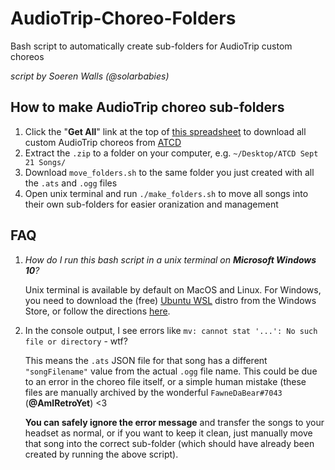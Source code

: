# AudioTrip-Choreo-Folders
Bash script to automatically create sub-folders for AudioTrip custom choreos

*script by Soeren Walls (@solarbabies)*

## How to make AudioTrip choreo sub-folders

1. Click the "**Get All**" link at the top of [this spreadsheet](https://docs.google.com/spreadsheets/d/e/2PACX-1vSkLrlwY9o4Rx0mfkhanArNRbuRvX5acyV_DuhFTo86p-dl-dgrZfqKSn6ob-S2HIC0AhiD-pi4ItbR/pubhtml?gid=0&single=true) to download all custom AudioTrip choreos from [ATCD](https://discord.gg/3vZP5YK)
2. Extract the `.zip` to a folder on your computer, e.g. `~/Desktop/ATCD Sept 21 Songs/`
3. Download `move_folders.sh` to the same folder you just created with all the `.ats` and `.ogg` files
4. Open unix terminal and run `./make_folders.sh` to move all songs into their own sub-folders for easier oranization and management

## FAQ

1. *How do I run this bash script in a unix terminal on **Microsoft Windows 10**?*

    Unix terminal is available by default on MacOS and Linux. For Windows, you need to download the (free) [Ubuntu WSL](https://ubuntu.com/wsl) distro from the Windows Store, or follow the directions [here](https://docs.microsoft.com/en-us/windows/wsl/install).

2. In the console output, I see errors like `mv: cannot stat '...': No such file or directory` - wtf?

    This means the `.ats` JSON file for that song has a different `"songFilename"` value from the actual `.ogg` file name. This could be due to an error in the choreo file itself, or a simple human mistake (these files are manually archived by the wonderful `FawneDaBear#7043` (**@AmlRetroYet**) <3

    **You can safely ignore the error message** and transfer the songs to your headset as normal, or if you want to keep it clean, just manually move that song into the correct sub-folder (which should have already been created by running the above script).